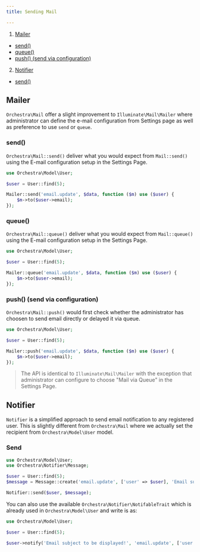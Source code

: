 ```yaml
---
title: Sending Mail

---
```


1. [Mailer](#mailer)
  - [send()](#mailer-send)
  - [queue()](#mailer-queue)
  - [push() (send via configuration)](#mailer-push)
2. [Notifier](#notifier)
  - [send()](#notifier-send)

<a name="mailer"></a>
## Mailer

`Orchestra\Mail` offer a slight improvement to `Illuminate\Mail\Mailer` where administrator can define the e-mail configuration from Settings page as well as preference to use `send` or `queue`.

<a name="mailer-send"></a>
### send()

`Orchestra\Mail::send()` deliver what you would expect from `Mail::send()` using the E-mail configuration setup in the Settings Page.

```php
use Orchestra\Model\User;

$user = User::find(5);

Mailer::send('email.update', $data, function ($m) use ($user) {
	$m->to($user->email);
});
```

<a name="mailer-queue"></a>
### queue()

`Orchestra\Mail::queue()` deliver what you would expect from `Mail::queue()` using the E-mail configuration setup in the Settings Page.

```php
use Orchestra\Model\User;

$user = User::find(5);

Mailer::queue('email.update', $data, function ($m) use ($user) {
	$m->to($user->email);
});
```

<a name="mailer-push"></a>
### push() (send via configuration)

`Orchestra\Mail::push()` would first check whether the administrator has choosen to send email directly or delayed it via queue.

```php
use Orchestra\Model\User;

$user = User::find(5);

Mailer::push('email.update', $data, function ($m) use ($user) {
	$m->to($user->email);
});
```

> The API is identical to `Illuminate\Mail\Mailer` with the exception that administrator can configure to choose "Mail via Queue" in the Settings Page.

<a name="notifier"></a>
## Notifier

`Notifier` is a simplified approach to send email notification to any registered user. This is slightly different from `Orchestra\Mail` where we actually set the recipient from `Orchestra\Model\User` model.

<a name="notifier-send"></a>
### Send
```php
use Orchestra\Model\User;
use Orchestra\Notifier\Message;

$user = User::find(5);
$message = Message::create('email.update', ['user' => $user], 'Email subject to be displayed!');

Notifier::send($user, $message);
```

You can also use the available `Orchestra\Notifier\NotifableTrait` which is already used in `Orchestra\Model\User` and write is as:

```php
use Orchestra\Model\User;

$user = User::find(5);

$user->notify('Email subject to be displayed!', 'email.update', ['user' => $user]);
```

